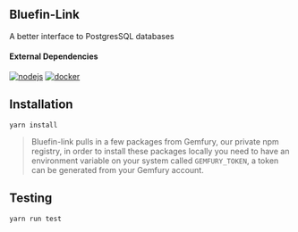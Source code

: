 Bluefin-Link
-------

A better interface to PostgresSQL databases

#### External Dependencies

[![nodejs](https://img.shields.io/badge/nodejs-%5E10.15.0-blue.svg)](https://nodejs.org/en/) 
[![docker](https://img.shields.io/badge/docker-%5E17.04.0-blue.svg)](https://www.docker.com/)

## Installation

`yarn install`

> Bluefin-link pulls in a few packages from Gemfury, our private npm registry, in order to install these packages locally you need to have an environment variable on your system called `GEMFURY_TOKEN`, a token can be generated from your Gemfury account.

## Testing

`yarn run test`
